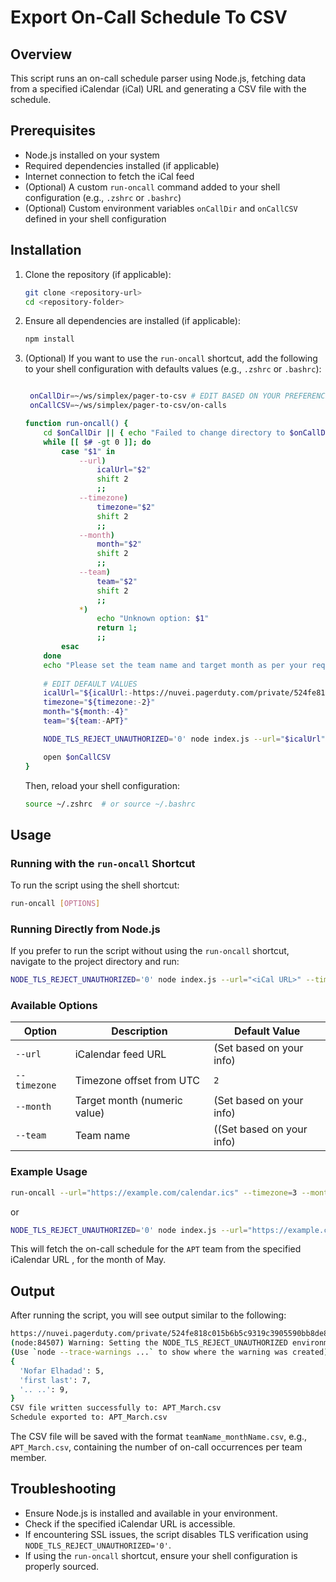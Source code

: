 # Export On-Call Schedule To CSV

## Overview

This script runs an on-call schedule parser using Node.js, fetching data from a specified iCalendar (iCal) URL and generating a CSV file with the schedule.

## Prerequisites

- Node.js installed on your system
- Required dependencies installed (if applicable)
- Internet connection to fetch the iCal feed
- (Optional) A custom `run-oncall` command added to your shell configuration (e.g., `.zshrc` or `.bashrc`)
- (Optional) Custom environment variables `onCallDir` and `onCallCSV` defined in your shell configuration

## Installation

1. Clone the repository (if applicable):
   ```sh
   git clone <repository-url>
   cd <repository-folder>
   ```
2. Ensure all dependencies are installed (if applicable):
   ```sh
   npm install
   ```
3. (Optional) If you want to use the `run-oncall` shortcut, add the following to your shell configuration with defaults values (e.g., `.zshrc` or `.bashrc`):
   ```sh

    onCallDir=~/ws/simplex/pager-to-csv # EDIT BASED ON YOUR PREFERENCES
    onCallCSV=~/ws/simplex/pager-to-csv/on-calls

   function run-oncall() {
       cd $onCallDir || { echo "Failed to change directory to $onCallDir"; return 1; }
       while [[ $# -gt 0 ]]; do
           case "$1" in
               --url)
                   icalUrl="$2"
                   shift 2
                   ;;
               --timezone)
                   timezone="$2"
                   shift 2
                   ;;
               --month)
                   month="$2"
                   shift 2
                   ;;
               --team)
                   team="$2"
                   shift 2
                   ;;
               *)
                   echo "Unknown option: $1"
                   return 1;
                   ;;
           esac
       done
       echo "Please set the team name and target month as per your requirement."
       
       # EDIT DEFAULT VALUES
       icalUrl="${icalUrl:-https://nuvei.pagerduty.com/private/524fe818c015b6b5c9319c3905590bb8de83645c57df5003/feed/PCKZD3T}" 
       timezone="${timezone:-2}"
       month="${month:-4}"
       team="${team:-APT}" 

       NODE_TLS_REJECT_UNAUTHORIZED='0' node index.js --url="$icalUrl" --timezone="$timezone" --month="$month" --team="$team"

       open $onCallCSV
   }
   ```
   Then, reload your shell configuration:
   ```sh
   source ~/.zshrc  # or source ~/.bashrc
   ```

## Usage

### Running with the `run-oncall` Shortcut

To run the script using the shell shortcut:

```sh
run-oncall [OPTIONS]
```

### Running Directly from Node.js

If you prefer to run the script without using the `run-oncall` shortcut, navigate to the project directory and run:

```sh
NODE_TLS_REJECT_UNAUTHORIZED='0' node index.js --url="<iCal URL>" --timezone=<timezone> --month=<month> --team=<team>
```

### Available Options

| Option       | Description                  | Default Value                                                                                       |
| ------------ | ---------------------------- | --------------------------------------------------------------------------------------------------- |
| `--url`      | iCalendar feed URL           | (Set based on your info) |
| `--timezone` | Timezone offset from UTC     | `2`                                                                                                 |
| `--month`    | Target month (numeric value) | (Set based on your info)                                                                     |
| `--team`     | Team name                    | ((Set based on your info)                                                                     |

### Example Usage

```sh
run-oncall --url="https://example.com/calendar.ics" --timezone=3 --month=5 --team=APT
```

or

```sh
NODE_TLS_REJECT_UNAUTHORIZED='0' node index.js --url="https://example.com/calendar.ics" --timezone=3 --month=5 --team=APT
```

This will fetch the on-call schedule for the `APT` team from the specified iCalendar URL , for the month of May.

## Output

After running the script, you will see output similar to the following:

```sh
https://nuvei.pagerduty.com/private/524fe818c015b6b5c9319c3905590bb8de83645c57df5003/feed/PCKZD3T
(node:84507) Warning: Setting the NODE_TLS_REJECT_UNAUTHORIZED environment variable to '0' makes TLS connections and HTTPS requests insecure by disabling certificate verification.
(Use `node --trace-warnings ...` to show where the warning was created)
{
  'Nofar Elhadad': 5,
  'first last': 7,
  '.. ..': 9,
}
CSV file written successfully to: APT_March.csv
Schedule exported to: APT_March.csv
```

The CSV file will be saved with the format `teamName_monthName.csv`, e.g., `APT_March.csv`, containing the number of on-call occurrences per team member.

## Troubleshooting

- Ensure Node.js is installed and available in your environment.
- Check if the specified iCalendar URL is accessible.
- If encountering SSL issues, the script disables TLS verification using `NODE_TLS_REJECT_UNAUTHORIZED='0'`.
- If using the `run-oncall` shortcut, ensure your shell configuration is properly sourced.

